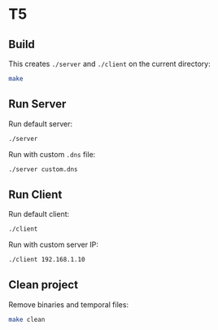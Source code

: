 # T5

## Build

This creates `./server` and `./client` on the current directory:

```sh
make
```

## Run Server

Run default server:

```sh
./server
```

Run with custom `.dns` file:

```sh
./server custom.dns
```

## Run Client

Run default client:

```sh
./client
```

Run with custom server IP:

```sh
./client 192.168.1.10
```

## Clean project

Remove binaries and temporal files:

```sh
make clean
```
